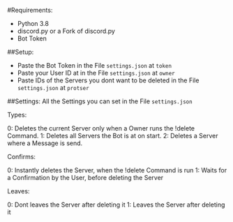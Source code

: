 #Requirements:
- Python 3.8
- discord.py or a Fork of discord.py
- Bot Token

##Setup:
- Paste the Bot Token in the File `settings.json` at `token`
- Paste your User ID at in the File `settings.json` at `owner`
- Paste IDs of the Servers you dont want to be deleted in the File `settings.json` at `protser`

##Settings:
All the Settings you can set in the File `settings.json`

Types:

0: Deletes the current Server only when a Owner runs the !delete Command.
1: Deletes all Servers the Bot is at on start.
2: Deletes a Server where a Message is send.

Confirms:

0: Instantly deletes the Server, when the !delete Command is run
1: Waits for a Confirmation by the User, before deleting the Server

Leaves:

0: Dont leaves the Server after deleting it
1: Leaves the Server after deleting it
